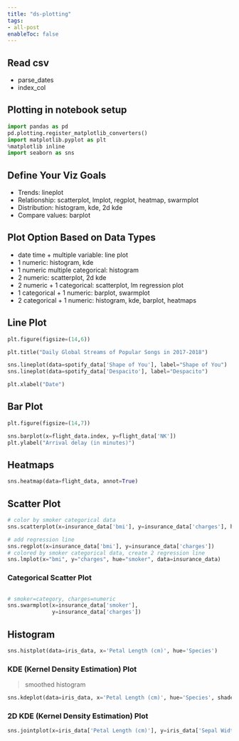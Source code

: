 ```yaml
---
title: "ds-plotting"
tags:
- all-post
enableToc: false
---
```


## Read csv

- parse_dates
- index_col

## Plotting in notebook setup

```python
import pandas as pd
pd.plotting.register_matplotlib_converters()
import matplotlib.pyplot as plt
%matplotlib inline
import seaborn as sns
```

## Define Your Viz Goals

- Trends: lineplot
- Relationship: scatterplot, lmplot,  regplot, heatmap, swarmplot 
- Distribution: histogram, kde, 2d kde
- Compare values: barplot

## Plot Option Based on Data Types

- date time + multiple variable: line plot
- 1 numeric: histogram, kde
- 1 numeric multiple categorical: histogram
- 2 numeric: scatterplot, 2d kde
- 2 numeric + 1 categorical: scatterplot, lm regression plot
- 1 categorical + 1 numeric: barplot, swarmplot
- 2 categorical + 1 numeric: histogram, kde, barplot, heatmaps


## Line Plot

```python
plt.figure(figsize=(14,6))

plt.title("Daily Global Streams of Popular Songs in 2017-2018")

sns.lineplot(data=spotify_data['Shape of You'], label="Shape of You")
sns.lineplot(data=spotify_data['Despacito'], label="Despacito")

plt.xlabel("Date")
```

## Bar Plot

```python
plt.figure(figsize=(14,7))

sns.barplot(x=flight_data.index, y=flight_data['NK'])
plt.ylabel("Arrival delay (in minutes)")
```

## Heatmaps

```python
sns.heatmap(data=flight_data, annot=True)
```

## Scatter Plot

```python
# color by smoker categorical data
sns.scatterplot(x=insurance_data['bmi'], y=insurance_data['charges'], hue=insurance_data['smoker'])

# add regression line
sns.regplot(x=insurance_data['bmi'], y=insurance_data['charges'])
# colored by smoker categorical data, create 2 regression line
sns.lmplot(x="bmi", y="charges", hue="smoker", data=insurance_data)
```

### Categorical Scatter Plot

```python

# smoker=category, charges=numeric
sns.swarmplot(x=insurance_data['smoker'],
              y=insurance_data['charges'])
```

## Histogram

```python
sns.histplot(data=iris_data, x='Petal Length (cm)', hue='Species')
```

### KDE (Kernel Density Estimation) Plot

> smoothed histogram

```python
sns.kdeplot(data=iris_data, x='Petal Length (cm)', hue='Species', shade=True)
```

### 2D KDE (Kernel Density Estimation) Plot

```python
sns.jointplot(x=iris_data['Petal Length (cm)'], y=iris_data['Sepal Width (cm)'], kind="kde")
```